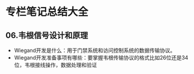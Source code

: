 # 专栏笔记总结大全




## 06.韦根信号设计和原理

- Wiegand开发是什么：用于门禁系统和访问控制系统的数据传输协议。
- Wiegand开发准备事项有哪些：要掌握韦根传输协议的格式比如26位还是34位，韦根接线操作，数据处理和验证














